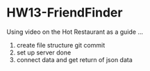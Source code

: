 # HW13-FriendFinder

Using video on the Hot Restaurant as a guide ...

1) create file structure
    git commit
2) set up server
    done
3) connect data and get return of json data

